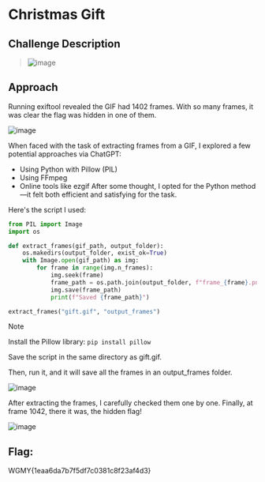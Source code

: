 # Christmas Gift

## Challenge Description
> ![image](https://github.com/user-attachments/assets/4bb99261-0f31-4bbd-97ea-073e1ca00cf7)


## Approach
Running exiftool revealed the GIF had 1402 frames. With so many frames, it was clear the flag was hidden in one of them.

![image](https://github.com/user-attachments/assets/4fc2aedb-2f1a-400e-98d2-0f9a15749e78)

When faced with the task of extracting frames from a GIF, I explored a few potential approaches via ChatGPT:
- Using Python with Pillow (PIL)
- Using FFmpeg
- Online tools like ezgif
After some thought, I opted for the Python method—it felt both efficient and satisfying for the task.

Here's the script I used:
```python
from PIL import Image
import os

def extract_frames(gif_path, output_folder):
    os.makedirs(output_folder, exist_ok=True)
    with Image.open(gif_path) as img:
        for frame in range(img.n_frames):
            img.seek(frame)
            frame_path = os.path.join(output_folder, f"frame_{frame}.png")
            img.save(frame_path)
            print(f"Saved {frame_path}")

extract_frames("gift.gif", "output_frames")
```
> [!NOTE]  
> Install the Pillow library: `pip install pillow`
> 
> Save the script in the same directory as gift.gif.

Then, run it, and it will save all the frames in an output_frames folder.

![image](https://github.com/user-attachments/assets/694951bd-f30b-4c77-9e6d-304d8a547b80)

After extracting the frames, I carefully checked them one by one. Finally, at frame 1042, there it was, the hidden flag!

![image](https://github.com/user-attachments/assets/b2318fb4-d032-4c67-b32b-788b9bbc4272)

## Flag: 
WGMY{1eaa6da7b7f5df7c0381c8f23af4d3}



   
